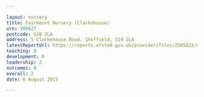 ```yaml
---

layout: nursery
title: Fairmount Nursery (Clarkehouse)
urn: 300827
postcode: S10 2LA
address: 5 Clarkehouse Road, Sheffield, S10 2LA
latestReportUrl: https://reports.ofsted.gov.uk/provider/files/2505822/urn/300827.pdf
teaching: 0
development: 0
leadership: 2
outcomes: 0
overall: 2
date: 6 August 2015

---
```

